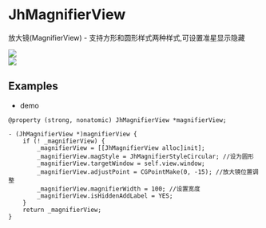 # JhMagnifierView

放大镜(MagnifierView) - 支持方形和圆形样式两种样式,可设置准星显示隐藏

![](https://gitee.com/iotjh/Picture/raw/master/JhMagnifierView_01.png)  <br> 
![](https://gitee.com/iotjh/Picture/raw/master/JhMagnifierView_02.png)  <br> 

## Examples

* demo

```objc
@property (strong, nonatomic) JhMagnifierView *magnifierView;

- (JhMagnifierView *)magnifierView {
    if (! _magnifierView) {
        _magnifierView = [[JhMagnifierView alloc]init];
        _magnifierView.magStyle = JhMagnifierStyleCircular; //设为圆形
        _magnifierView.targetWindow = self.view.window;
        _magnifierView.adjustPoint = CGPointMake(0, -15); //放大镜位置调整
        _magnifierView.magnifierWidth = 100; //设置宽度
        _magnifierView.isHiddenAddLabel = YES; 
    }
    return _magnifierView;
}
```
